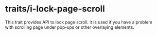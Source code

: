 # traits/i-lock-page-scroll

This trait provides API to lock page scroll.
It is used if you have a problem with scrolling page under pop-ups or other overlaying elements.
